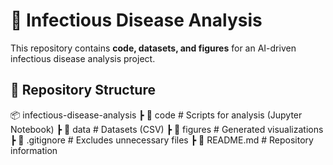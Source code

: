 # 🦠 Infectious Disease Analysis
This repository contains **code, datasets, and figures** for an AI-driven infectious disease analysis project.

## 📂 Repository Structure
📦 infectious-disease-analysis
┣ 📂 code # Scripts for analysis (Jupyter Notebook)
┣ 📂 data # Datasets (CSV)
┣ 📂 figures # Generated visualizations
┣ 📜 .gitignore # Excludes unnecessary files
┣ 📜 README.md # Repository information
